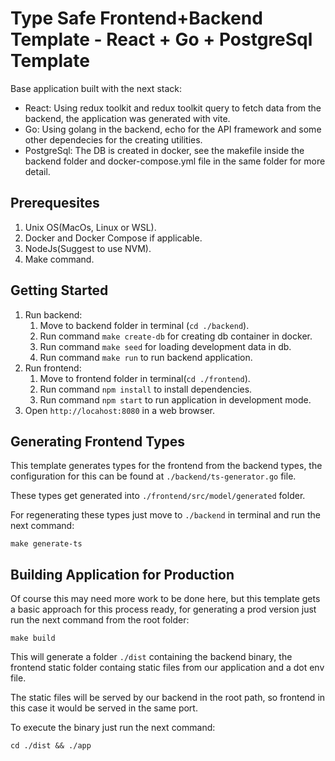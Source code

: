 # Type Safe Frontend+Backend Template - React + Go + PostgreSql Template

Base application built with the next stack:

- React: Using redux toolkit and redux toolkit query to fetch data from the backend, the application was generated with vite.
- Go: Using golang in the backend, echo for the API framework and some other dependecies for the creating utilities.
- PostgreSql: The DB is created in docker, see the makefile inside the backend folder and docker-compose.yml file in the same folder for more detail.

## Prerequesites

1. Unix OS(MacOs, Linux or WSL).
2. Docker and Docker Compose if applicable.
3. NodeJs(Suggest to use NVM).
4. Make command.

## Getting Started

1. Run backend:
   1. Move to backend folder in terminal (`cd ./backend`).
   2. Run command `make create-db` for creating db container in docker.
   3. Run command `make seed` for loading development data in db.
   4. Run command `make run` to run backend application.
2. Run frontend:
   1. Move to frontend folder in terminal(`cd ./frontend`).
   2. Run command `npm install` to install dependencies.
   3. Run command `npm start` to run application in development mode.
3. Open `http://locahost:8080` in a web browser.

## Generating Frontend Types

This template generates types for the frontend from the backend types, the configuration for this can be found at
`./backend/ts-generator.go` file.

These types get generated into `./frontend/src/model/generated` folder.

For regenerating these types just move to
`./backend` in terminal and run the next command:

```
make generate-ts
```

## Building Application for Production

Of course this may need more work to be done here, but this template gets a basic approach for this process ready, for generating a prod version just run the next command from the root folder:

```
make build
```

This will generate a folder `./dist` containing the backend binary, the frontend static folder containg static files from our application and a dot env file.

The static files will be served by our backend in the root path, so frontend in this case it would be served in the same port.

To execute the binary just run the next command:

```
cd ./dist && ./app
```
